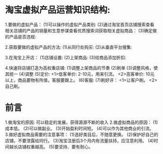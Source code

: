 # 淘宝虚拟产品运营知识结构:
1.要做的虚拟产品：
  (1)可以操作的虚拟产品类别:
  (2)通过淘宝首页店铺搜索查看相关店铺的产品的销量和生意参谋查看优质搜索词获取相关虚拟商品：
  (3)确定做的产品是否违规:

2.获取要做的虚拟产品的方法:
  (1)从同行处购买:
  (2)从垂直平台搜集:
  
3.在淘宝上开店：
  (1)店铺设置:
  (2)上架商品:
  (3)给商品添加折扣:
  
4.快速将店铺打造为高权重店铺:
  (1)调整上架商品的节奏
  (2)刷单
  (3)调整风格，使其统一
  (4)调整
  (5)定价:
    <1>低客单价: 2-10元，用来引流。
    <2>高客单价: 10元以上，商品要物有所值，客服要跟上。
  (6)客服:
  (7)刷好评：
     <1>让客户刷。
     <2>自己刷。
# 前言     
1.做淘宝的原因:
  可以稳定的发展，获得源源不断的收入
2.做虚拟商品的原因：
  (1)成本低。
  (2)可以做副业。
  (3)开始盈利时间短。
  (4)可以作为其他商业的引流。
3.做好虚拟商品需要的注意事项：
  (1)选好类目后，不随意更换。 
  (2)保护好自己的店铺，不要泄露给同行。
  (3)淘宝注册后3个月内有流量扶持，应注意利用。
  (4)时间越长店铺权重越高。
  (5)要坚持、要有耐心。